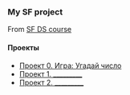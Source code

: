 ### My SF project

From [SF DS course](https://skillfactory.ru/courses/data-science)

#### Проекты

* [Проект 0. Игра: Угадай число](https://github.com/greyzy-gh/sf_2/tree/main/Project_0)
* [Проект 1. _________](_____)
* [Проект 2. _________](_____)